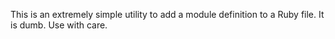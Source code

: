 This is an extremely simple utility to add a module definition to a
Ruby file. It is dumb. Use with care.
